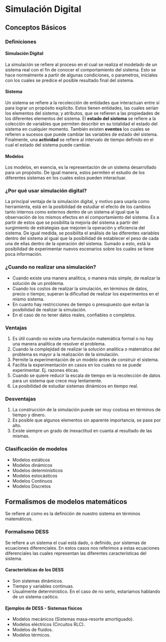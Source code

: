 # Simulación Digital

## Conceptos Básicos

### Definiciones

#### Simulación Digital

La simulación se refiere al proceso en el cual se realiza el modelado de un sistema real con el fin de conocer el comportamiento del sistema. Esto se hace normalmente a partir de algunas condiciones, o parametros, iniciales con los cuales se predice el posible resultado final del sistema.

#### Sistema

Un sistema se refiere a la recolección de entidades que interactuan entre sí para lograr un propósito explícito. Estos tienen entidades, las cuales serían los elementos del sistema; y atributos, que se refieren a las propiedades de los diferentes elementos del sistema.
El **estado del sistema** se refiere a la colección de variables que permiten describir en su totalidad el estado del sistema en cualquier momento.
También existen **eventos** los cuales se refieren a sucesos que puede cambiar las variables de estado del sistema.
Finalmente, una **actividad** se refiere al intervalo de tiempo definido en el cual el estado del sistema puede cambiar.

#### Modelos

Los modelos, en esencia, es la representación de un sistema desarrollado para un propósito.
De igual manera, estos permiten el estudio de los diferentes sistemas en los cuales estos pueden interactuar.

### ¿Por qué usar simulación digital?

La principal ventaja de la simulación digital, y motivo para usarla como herramienta, está en la posibilidad de estudiar el efecto de los cambios tanto internos como externos dentro de un sistema al igual que la observación de los mismos efectos en el comportamiento del sistema.
Es a partir de estos que se posibilita la mejoría del sistema a partir del surgimiento de estrategias que mejoren la operación y eficiencia del sistema. De igual medida, se posibilita el análisis de las diferentes variables dentro del sistema al igual que la posibilidad de establecer el peso de cada una de ellas dentro de la operación del sistema.
Sumado a esto, está la posibilidad de experimentar nuevos escenarios sobre los cuales se tiene poca información.

### ¿Cuando no realizar una simulación?

-   Cuando existe una manera analítica, o manera más simple, de realizar la solución de un problema.
-   Cuando los costos de realizar la simulación, en términos de datos, precio o tiempo; superan la dificultad de realizar los experimentos en el mismo sistema.
-   En cuanto hay restricciones de tiempo o presupuesto que evitan la posibilidad de realizar la simulación.
-   En el caso de no tener datos reales, confiables o completos.

### Ventajas

1. Es útil cuando no existe una formulación matemática formal o no hay una manera analítica de resolver el problema.
2. Cuando la complejidad de realizar la solución analítica o matemática del problema es mayor a la realización de la simulación.
3. Permite la experimentación de un modelo antes de construir el sistema.
4. Facilita la experimentación en casos en los cuales no se puede experimentar. Ej. razones éticas.
5. Cuando se quiere reducir la escala de tiempo en la recolección de datos para un sistema que crece muy lentamente.
6. La posibilidad de estudiar sistemas dinámicos en tiempo real.

### Desventajas

1. La construcción de la simulación puede ser muy costosa en términos de tiempo y dinero.
2. Es posible que algunos elementos sin aparente importancia, se pase por alto.
3. Existe siempre un grado de inexactitud en cuanta al resultado de las mismas.

### Clasificación de modelos

-   Modelos estáticos
-   Modelos dinámicos
-   Modelos determinísticos
-   Modelos estocásticos
-   Modelos Continuos
-   Modelos Discretos

## Formalismos de modelos matemáticos

Se refiere al como es la definición de nuestro sistema en términos matemáticos.

### Formalismo DESS

Se refiere a un sistema el cual está dado, o definido, por sistemas de ecuaciones diferenciales. En estos casos nos referimos a estas ecuaciones diferenciales las cuales representan las diferentes características del sistema.

#### Características de los DESS

-   Son sistemas dinámicos.
-   Tiempo y variables continuas.
-   Usualmente determinístico. En el caso de no serlo, estaríamos hablando de un sistema caótico.

#### Ejemplos de DESS - Sistemas físicos

-   Modelos mecánicos (Sistemas masa-resorte amortiguado).
-   Modelos eléctricos (Circuitos RLC).
-   Modelos de fluidos.
-   Modelos térmicos.

###
